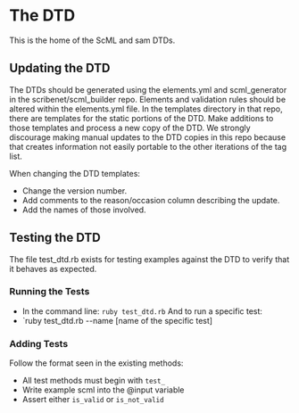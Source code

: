 # The DTD

This is the home of the ScML and sam DTDs.

## Updating the DTD

The DTDs should be generated using the elements.yml and scml_generator in the scribenet/scml_builder repo. Elements and validation rules should be altered within the elements.yml file. In the templates directory in that repo, there are templates for the static portions of the DTD. Make additions to those templates and process a new copy of the DTD. We strongly discourage making manual updates to the DTD copies in this repo because that creates information not easily portable to the other iterations of the tag list.

When changing the DTD templates:

- Change the version number.
- Add comments to the reason/occasion column describing the update.
- Add the names of those involved.

## Testing the DTD

The file test_dtd.rb exists for testing examples against the DTD to verify that it behaves as expected.

### Running the Tests

- In the command line: `ruby test_dtd.rb`
And to run a specific test:
- `ruby test_dtd.rb --name [name of the specific test]

### Adding Tests

Follow the format seen in the existing methods:

- All test methods must begin with `test_`
- Write example scml into the @input variable
- Assert either `is_valid` or `is_not_valid`
